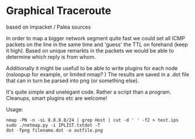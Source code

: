 Graphical Traceroute 
====================

based on Impacket / Palea sources

In order to map a bigger network segment quite fast we could set all ICMP packets on the line in the same time and 'guess' the TTL on forehand (keep it high). Based on unique remarkts in the packets we would be able to determine which reply is from whom.

Additionally it might be usefull to be able to write plugins for each node (nsloopup for example, or limited nmap? )
The results are saved in a .dot file that can in turn be parsed into png (or something else).

It's quite simple and unelegant code. Rather a script than a program. Cleanups, smart plugins etc are welcome!

Usage:

	nmap -PN -n -sL 8.8.8.8/24 | grep Host | cut -d ' ' -f2 > test.ips
	sudo ./netmap.py -i IPLIST.txtdot -T
	dot -Tpng filename.dot -o outfile.png
